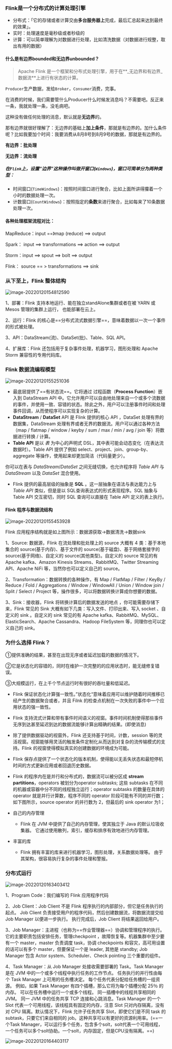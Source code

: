 ### **Flink是一个分布式的计算处理引擎**

- 分布式：「它的存储或者计算交由**多台服务器上**完成，最后汇总起来达到最终的效果」。
- 实时：处理速度是毫秒级或者秒级的
- 计算：可以简单理解为对数据进行处理，比如清洗数据（对数据进行规整，取出有用的数据）

#### 什么是有边界bounded和无边界unbounded？

> Apache Flink 是一个框架和分布式处理引擎，用于在**_无边界和有边界_数据流**上进行有状态的计算。

`Producer`生产数据，发给`Broker`，`Consumer`消费，完事。

在消费的时候，我们需要管什么Producer什么时候发消息吗？不需要吧。反正来一条，我就处理一条，没毛病吧。

这种没有做任何处理的消息，默认就是**无边界**的。

那有边界就很好理解了：无边界的基础上**加上条件**，那就是有边界的。加什么条件呢？比如我要加个时间：我要消费从8月8号到8月9号的数据，那就是有边界的。

**有边界：批处理**

**无边界：流处理**

##### 在`Flink`上，设置“边界”这种操作叫做开窗口(`Windows`)，窗口可简单分为两种类型：

- 时间窗口(`TimeWindows`)：按照时间窗口进行聚合，比如上面所讲得攥着一个小时的数据处理一次。
- 计数窗口(`CountWindows`)：按照指定的**条数**来进行聚合，比如每来了10条数据处理一次。



#### 各种处理框架流程对比：

MapReduce：input ==》map (reduce) ==> output

Spark： input ==>  transformations  ==> action ==> output

Storm：input ==> spout ==> bolt ==> output

Flink： source == > transformations ==> sink



### 从下至上，Flink 整体结构

![image-20220120154812590](../图片/image-20220120154812590.png)

1、部署：Flink 支持本地运行、能在独立standAlone集群或者在被 YARN 或 Mesos 管理的集群上运行， 也能部署在云上。

2、运行：Flink 的核心是==分布式流式数据引擎==，意味着数据以一次一个事件的形式被处理。

3、API：DataStream(流)、DataSet(批)、Table、SQL API。

4、扩展库：Flink 还包括用于复杂事件处理，机器学习，图形处理和 Apache Storm 兼容性的专用代码库。



### Flink 数据流编程模型

![image-20220120155251036](../图片/image-20220120155251036.png)

- 最底层提供了==有状态流==。它将通过 过程函数（**Process Function**）嵌入到 DataStream API 中。它允许用户可以自由地处理来自一个或多个流数据的事件，并使用一致、容错的状态。除此之外，用户可以注册事件时间和处理事件回调，从而使程序可以实现复杂的计算。
- **DataStream** / **DataSet** API 是 Flink 提供的核心 API ，DataSet 处理有界的数据集，DataStream 处理有界或者无界的数据流。用户可以通过各种方法（map / flatmap / window / keyby / sum / max / min / avg / join 等）将数据进行转换 / 计算。
- **Table API** 是以 *表* 为中心的声明式 DSL，其中表可能会动态变化（在表达流数据时）。Table API 提供了例如 select、project、join、group-by、aggregate 等操作，使用起来却更加简洁（代码量更少）。

你可以在表与 *DataStream*/*DataSet* 之间无缝切换，也允许程序将 *Table API* 与 *DataStream* 以及 *DataSet* 混合使用。

- Flink 提供的最高层级的抽象是 **SQL** 。这一层抽象在语法与表达能力上与 *Table API* 类似，但是是以 SQL查询表达式的形式表现程序。SQL 抽象与 Table API 交互密切，同时 SQL 查询可以直接在 Table API 定义的表上执行。

#### Flink 程序与数据流结构

![image-20220120155453928](../图片/image-20220120155453928.png)

Flink 应用程序结构就是如上图所示：数据源获取->数据清洗->数据sink

1、Source: 数据源，Flink 在流处理和批处理上的 source 大概有 4 类：基于本地集合的 source(基于内存)、基于文件的 source(基于磁盘)、基于网络套接字的 source(基于网络)、自定义的 source(其他类型)。自定义的 source 常见的有 Apache kafka、Amazon Kinesis Streams、RabbitMQ、Twitter Streaming API、Apache NiFi 等，当然你也可以定义自己的 source。

2、Transformation：数据转换的各种操作，有 Map / FlatMap / Filter / KeyBy / Reduce / Fold / Aggregations / Window / WindowAll / Union / Window join / Split / Select / Project 等，操作很多，可以将数据转换计算成你想要的数据。

3、Sink：接收器，Flink 将转换计算后的数据发送的地点 ，你可能需要存储下来，Flink 常见的 Sink 大概有如下几类：写入文件、打印出来、写入 socket 、自定义的 sink 。自定义的 sink 常见的有 Apache kafka、RabbitMQ、MySQL、ElasticSearch、Apache Cassandra、Hadoop FileSystem 等，同理你也可以定义自己的 sink。

### 为什么选择 Flink？

①提供准确的结果，甚至在出现无序或者延迟加载的数据的情况下。

②它是状态化的容错的，同时在维护一次完整的的应用状态时，能无缝修复错误。

③大规模运行，在上千个节点运行时有很好的吞吐量和低延迟。

- Flink 保证状态化计算强一致性。”状态化“意味着应用可以维护随着时间推移已经产生的数据聚合或者，并且 Filnk 的检查点机制在一次失败的事件中一个应用状态的强一致性。

- Flink 支持流式计算和带有事件时间语义的视窗。事件时间机制使得那些事件无序到达甚至延迟到达的数据流能够计算出精确的结果。(即使消息)
- 除了提供数据驱动的视窗外，Flink 还支持基于时间，计数，session 等的灵活视窗。视窗能够用灵活的触发条件定制化从而达到对复杂的流传输模式的支持。Flink 的视窗使得模拟真实的创建数据的环境成为可能。
- Flink 保存点提供了一个状态化的版本机制，使得能以无丢失状态和最短停机时间的方式更新应用或者回退历史数据。
- Flink 的程序内在是并行和分布式的，数据流可以被分区成 **stream partitions**，operators 被划分为operator subtasks; 这些 subtasks 在不同的机器或容器中分不同的线程独立运行；operator subtasks 的数量在具体的 operator 就是并行计算数，程序不同的 operator 阶段可能有不同的并行数；如下图所示，source operator 的并行数为 2，但最后的 sink operator 为1；
- 自己的内存管理
  - Flink 在 JVM 中提供了自己的内存管理，使其独立于 Java 的默认垃圾收集器。 它通过使用散列，索引，缓存和排序有效地进行内存管理。
- 丰富的库
  - Flink 拥有丰富的库来进行机器学习，图形处理，关系数据处理等。 由于其架构，很容易执行复杂的事件处理和警报。



### 分布式运行

![image-20220120163403412](../图片/image-20220120163403412.png)

1、Program Code：我们编写的 Flink 应用程序代码

2、Job Client：Job Client 不是 Flink 程序执行的内部部分，但它是任务执行的起点。 Job Client 负责接受用户的程序代码，然后创建数据流，将数据流提交给 Job Manager 以便进一步执行。 执行完成后，Job Client 将结果返回给用户。

3、Job Manager：主进程（也称为==作业管理器==）协调和管理程序的执行。 它的主要职责包括安排任务，管理checkpoint ，故障恢复等。机器集群中至少要有一个 master，master 负责调度 task，协调 checkpoints 和容灾，高可用设置的话可以有多个 master，但要保证一个是 leader, 其他是 standby; Job Manager 包含 Actor system、Scheduler、Check pointing 三个重要的组件。

4、Task Manager：从 Job Manager 处接收需要部署的 Task。Task Manager 是在 JVM 中的一个或多个线程中执行任务的工作节点。 任务执行的并行性由每个 Task Manager 上可用的任务槽决定。 每个任务代表分配给任务槽的一组资源。 例如，如果 Task Manager 有四个插槽，那么它将为每个插槽分配 25％ 的内存。 可以在任务槽中运行一个或多个线程。 同一插槽中的线程共享相同的 JVM。 同一 JVM 中的任务共享 TCP 连接和心跳消息。Task Manager 的一个 Slot 代表一个可用线程，该线程具有固定的内存，注意 Slot 只对内存隔离，没有对 CPU 隔离。默认情况下，Flink 允许子任务共享 Slot，即使它们是不同 task 的 subtask，只要它们来自相同的 job。这种共享可以有更好的资源利用率。(==一个Task Manager，可以运行多个任务，包含多个solt，solt代表一个可用线程，一个任务可以多个solt协助。一个solt，内存固定，但是CPU没有隔离。==)

![image-20220120164403117](../图片/image-20220120164403117.png)

​	